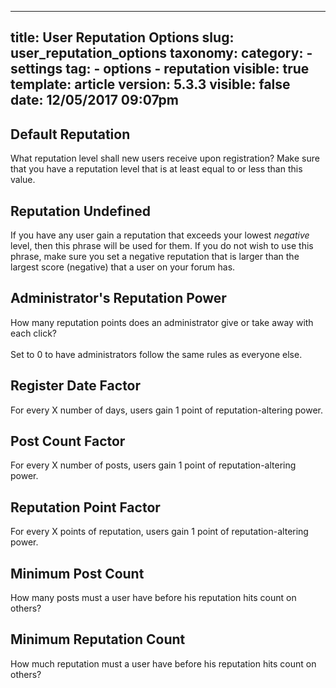 
---
title: User Reputation Options
slug: user_reputation_options
taxonomy:
    category:
        - settings
    tag:
        - options
        - reputation
visible: true
template: article
version: 5.3.3
visible: false
date: 12/05/2017 09:07pm
---

## Default Reputation
What reputation level shall new users receive upon registration?  Make sure that you have a reputation level that is at least equal to or less than this value.

## Reputation Undefined
If you have any user gain a reputation that exceeds your lowest <em>negative</em> level, then this phrase will be used for them.  If you do not wish to use this phrase, make sure you set a negative reputation that is larger than the largest score (negative) that a user on your forum has.

## Administrator's Reputation Power
How many reputation points does an administrator give or take away with each click?<br />
<br />Set to 0 to have administrators follow the same rules as everyone else.

## Register Date Factor
For every X number of days, users gain 1 point of reputation-altering power.

## Post Count Factor
For every X number of posts, users gain 1 point of reputation-altering power.

## Reputation Point Factor
For every X points of reputation, users gain 1 point of reputation-altering power.

## Minimum Post Count
How many posts must a user have before his reputation hits count on others?

## Minimum Reputation Count
How much reputation must a user have before his reputation hits count on others?



